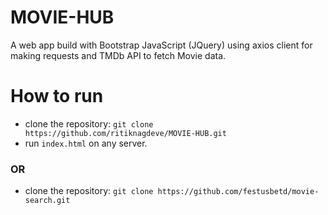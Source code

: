# MOVIE-HUB
A web app build with Bootstrap JavaScript (JQuery) using axios client for making requests and TMDb API to fetch Movie data.
# How to run
+ clone the repository: ```git clone https://github.com/ritiknagdeve/MOVIE-HUB.git```
+ run ```index.html``` on any server.
###                              OR
+ clone the repository: ```git clone https://github.com/festusbetd/movie-search.git```


